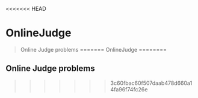 <<<<<<< HEAD
# OnlineJudge
> Online Judge problems
=======
OnlineJudge
========
## Online Judge problems
 
>>>>>>> 3c60fbac60f507daab478d660a14fa96f74fc26e
